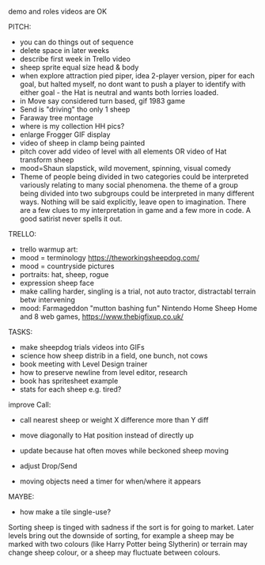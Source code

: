 demo and roles videos are OK

PITCH:
+ you can do things out of sequence
+ delete space in later weeks
+ describe first week in Trello video
+ sheep sprite equal size head & body
+ when explore attraction pied piper, idea 2-player version, piper for each goal, but halted myself, no dont want to push a player to identify with either goal - the Hat is neutral and wants both lorries loaded. 
+ in Move say considered turn based, gif 1983 game
+ Send is "driving" tho only 1 sheep
+ Faraway tree montage
+ where is my collection HH pics?
+ enlarge Frogger GIF display
+ video of sheep in clamp being painted
+ pitch cover add video of level with all elements OR video of Hat transform sheep
+ mood=Shaun slapstick, wild movement, spinning, visual comedy
+  Theme of people being divided in two categories could be interpreted variously relating to many social phenomena.  the theme of a group being divided into two subgroups could be interpreted in many different ways. Nothing will be said explicitly, leave open to imagination. There are a few clues to my interpretation in game and a few more in code. A good satirist never spells it out.

TRELLO:
+ trello warmup art: 
+ mood = terminology https://theworkingsheepdog.com/
+ mood = countryside pictures
+ portraits: hat, sheep, rogue 
+ expression sheep face
+ make calling harder, singling is a trial, not auto tractor, distractabl terrain betw intervening
+ mood: Farmageddon "mutton bashing fun" Nintendo Home Sheep Home and 8 web games, https://www.thebigfixup.co.uk/

TASKS:
+ make sheepdog trials videos into GIFs
+ science how sheep distrib in a field, one bunch, not cows
+ book meeting with Level Design trainer
+ how to preserve newline from level editor, research
+ book has spritesheet example 
+ stats for each sheep e.g. tired?

improve Call:
+ call nearest sheep or weight X difference more than Y diff 
+ move diagonally to Hat position instead of directly up
+ update because hat often moves while beckoned sheep moving

+ adjust Drop/Send

+ moving objects need a timer for when/where it appears

MAYBE:
+ how make a tile single-use?

Sorting sheep is tinged with sadness if the sort is for going to market. Later levels bring out the downside of sorting, for example a sheep may be marked with two colours (like Harry Potter being Slytherin) or terrain may change sheep colour, or a sheep may fluctuate between colours.

